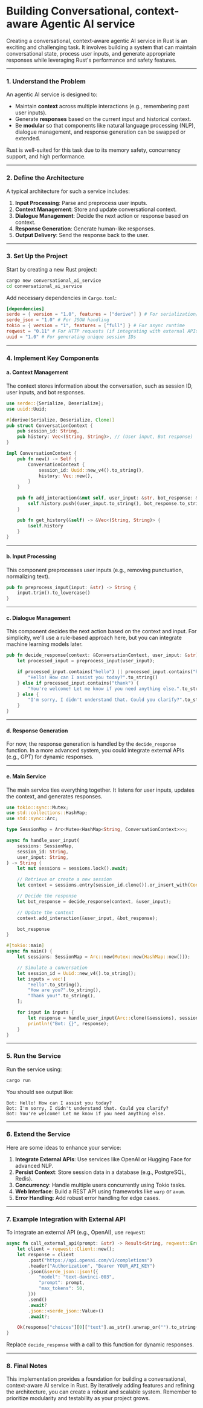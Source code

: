 # Building Conversational, context-aware Agentic AI service

Creating a conversational, context-aware agentic AI service in Rust is an exciting and challenging task. It involves building a system that can maintain conversational state, process user inputs, and generate appropriate responses while leveraging Rust's performance and safety features.

---

### **1. Understand the Problem**
An agentic AI service is designed to:
- Maintain **context** across multiple interactions (e.g., remembering past user inputs).
- Generate **responses** based on the current input and historical context.
- Be **modular** so that components like natural language processing (NLP), dialogue management, and response generation can be swapped or extended.

Rust is well-suited for this task due to its memory safety, concurrency support, and high performance.

---

### **2. Define the Architecture**
A typical architecture for such a service includes:
1. **Input Processing**: Parse and preprocess user inputs.
2. **Context Management**: Store and update conversational context.
3. **Dialogue Management**: Decide the next action or response based on context.
4. **Response Generation**: Generate human-like responses.
5. **Output Delivery**: Send the response back to the user.

---

### **3. Set Up the Project**
Start by creating a new Rust project:
```bash
cargo new conversational_ai_service
cd conversational_ai_service
```

Add necessary dependencies in `Cargo.toml`:
```toml
[dependencies]
serde = { version = "1.0", features = ["derive"] } # For serialization/deserialization
serde_json = "1.0" # For JSON handling
tokio = { version = "1", features = ["full"] } # For async runtime
reqwest = "0.11" # For HTTP requests (if integrating with external APIs)
uuid = "1.0" # For generating unique session IDs
```

---

### **4. Implement Key Components**

#### **a. Context Management**
The context stores information about the conversation, such as session ID, user inputs, and bot responses.

```rust
use serde::{Serialize, Deserialize};
use uuid::Uuid;

#[derive(Serialize, Deserialize, Clone)]
pub struct ConversationContext {
    pub session_id: String,
    pub history: Vec<(String, String)>, // (User input, Bot response)
}

impl ConversationContext {
    pub fn new() -> Self {
        ConversationContext {
            session_id: Uuid::new_v4().to_string(),
            history: Vec::new(),
        }
    }

    pub fn add_interaction(&mut self, user_input: &str, bot_response: &str) {
        self.history.push((user_input.to_string(), bot_response.to_string()));
    }

    pub fn get_history(&self) -> &Vec<(String, String)> {
        &self.history
    }
}
```

---

#### **b. Input Processing**
This component preprocesses user inputs (e.g., removing punctuation, normalizing text).

```rust
pub fn preprocess_input(input: &str) -> String {
    input.trim().to_lowercase()
}
```

---

#### **c. Dialogue Management**
This component decides the next action based on the context and input. For simplicity, we'll use a rule-based approach here, but you can integrate machine learning models later.

```rust
pub fn decide_response(context: &ConversationContext, user_input: &str) -> String {
    let processed_input = preprocess_input(user_input);

    if processed_input.contains("hello") || processed_input.contains("hi") {
        "Hello! How can I assist you today?".to_string()
    } else if processed_input.contains("thank") {
        "You're welcome! Let me know if you need anything else.".to_string()
    } else {
        "I'm sorry, I didn't understand that. Could you clarify?".to_string()
    }
}
```

---

#### **d. Response Generation**
For now, the response generation is handled by the `decide_response` function. In a more advanced system, you could integrate external APIs (e.g., GPT) for dynamic responses.

---

#### **e. Main Service**
The main service ties everything together. It listens for user inputs, updates the context, and generates responses.

```rust
use tokio::sync::Mutex;
use std::collections::HashMap;
use std::sync::Arc;

type SessionMap = Arc<Mutex<HashMap<String, ConversationContext>>>;

async fn handle_user_input(
    sessions: SessionMap,
    session_id: String,
    user_input: String,
) -> String {
    let mut sessions = sessions.lock().await;

    // Retrieve or create a new session
    let context = sessions.entry(session_id.clone()).or_insert_with(ConversationContext::new);

    // Decide the response
    let bot_response = decide_response(context, &user_input);

    // Update the context
    context.add_interaction(&user_input, &bot_response);

    bot_response
}

#[tokio::main]
async fn main() {
    let sessions: SessionMap = Arc::new(Mutex::new(HashMap::new()));

    // Simulate a conversation
    let session_id = Uuid::new_v4().to_string();
    let inputs = vec![
        "Hello".to_string(),
        "How are you?".to_string(),
        "Thank you!".to_string(),
    ];

    for input in inputs {
        let response = handle_user_input(Arc::clone(&sessions), session_id.clone(), input).await;
        println!("Bot: {}", response);
    }
}
```

---

### **5. Run the Service**
Run the service using:
```bash
cargo run
```

You should see output like:
```
Bot: Hello! How can I assist you today?
Bot: I'm sorry, I didn't understand that. Could you clarify?
Bot: You're welcome! Let me know if you need anything else.
```

---

### **6. Extend the Service**
Here are some ideas to enhance your service:
1. **Integrate External APIs**: Use services like OpenAI or Hugging Face for advanced NLP.
2. **Persist Context**: Store session data in a database (e.g., PostgreSQL, Redis).
3. **Concurrency**: Handle multiple users concurrently using Tokio tasks.
4. **Web Interface**: Build a REST API using frameworks like `warp` or `axum`.
5. **Error Handling**: Add robust error handling for edge cases.

---

### **7. Example Integration with External API**
To integrate an external API (e.g., OpenAI), use `reqwest`:

```rust
async fn call_external_api(prompt: &str) -> Result<String, reqwest::Error> {
    let client = reqwest::Client::new();
    let response = client
        .post("https://api.openai.com/v1/completions")
        .header("Authorization", "Bearer YOUR_API_KEY")
        .json(&serde_json::json!({
            "model": "text-davinci-003",
            "prompt": prompt,
            "max_tokens": 50,
        }))
        .send()
        .await?
        .json::<serde_json::Value>()
        .await?;

    Ok(response["choices"][0]["text"].as_str().unwrap_or("").to_string())
}
```

Replace `decide_response` with a call to this function for dynamic responses.

---

### **8. Final Notes**
This implementation provides a foundation for building a conversational, context-aware AI service in Rust. By iteratively adding features and refining the architecture, you can create a robust and scalable system. Remember to prioritize modularity and testability as your project grows.
